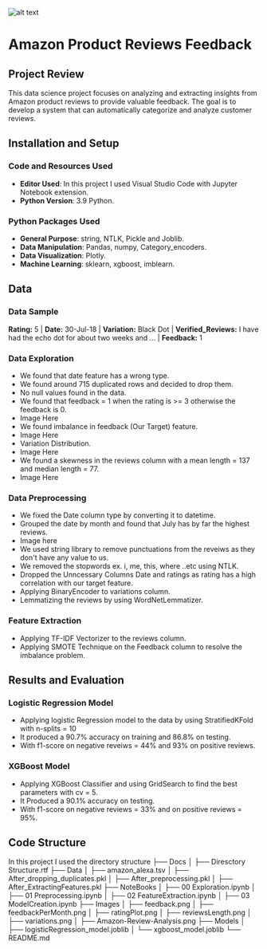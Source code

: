 ![alt text]([Images/Amazon-Review-Analysis.png)

# Amazon Product Reviews Feedback

## Project Review
This data science project focuses on analyzing and extracting insights from Amazon product reviews to provide valuable feedback.
The goal is to develop a system that can automatically categorize and analyze customer reviews.

## Installation and Setup
### Code and Resources Used
- **Editor Used**: In this project I used Visual Studio Code with Jupyter Notebook extension.
- **Python Version**: 3.9 Python.
### Python Packages Used
- **General Purpose**: string, NTLK, Pickle and Joblib.
- **Data Manipulation**: Pandas, numpy, Category_encoders.
- **Data Visualization**: Plotly.
- **Machine Learning**: sklearn, xgboost, imblearn.

## Data
### Data Sample
**Rating:** 5 
| **Date:** 30-Jul-18 
| **Variation:** Black Dot
| **Verified_Reviews:** I have had the echo dot for about two weeks and ...
| **Feedback:** 1

### Data Exploration
- We found that date feature has a wrong type.
- We found around 715 duplicated rows and decided to drop them.
- No null values found in the data.
- We found that feedback = 1 when the rating is >= 3 otherwise the feedback is 0.
- Image Here
- We found imbalance in feedback (Our Target) feature.
- Image Here
- Variation Distribution.
- Image Here
- We found a skewness in the reviews column with a mean length = 137 and median length = 77.
- Image Here
### Data Preprocessing
- We fixed the Date column type by converting it to datetime.
- Grouped the date by month and found that July has by far the highest reviews.
- Image here
- We used string library to remove punctuations from the reveiws as they don't have any value to us.
- We removed the stopwords ex. i, me, this, where ..etc using NTLK.
- Dropped the Unncessary Columns Date and ratings as rating has a high correlation with our target feature.
- Applying BinaryEncoder to variations column.
- Lemmatizing the reviews by using WordNetLemmatizer.
### Feature Extraction
- Applying TF-IDF Vectorizer to the reviews column.
- Applying SMOTE Technique on the Feedback column to resolve the imbalance problem.

## Results and Evaluation
### Logistic Regression Model 
- Applying logistic Regression model to the data by using StratifiedKFold with n-splits = 10
- It produced a 90.7% accuracy on training and 86.8% on testing.
- With f1-score on negative reveiws = 44% and 93% on positive reviews.

### XGBoost Model
- Applying XGBoost Classifier and using GridSearch to find the best parameters with cv = 5.
- It Produced a 90.1% accuracy on testing.
- With f1-score on negative reviews = 33% and on positive reviews = 95%.
  
## Code Structure
In this project I used the directory structure 
├── Docs
│   ├── Diresctory Structure.rtf
├── Data
│   ├── amazon_alexa.tsv
│   ├── After_dropping_duplicates.pkl
│   ├── After_preprocessing.pkl
│   ├── After_ExtractingFeatures.pkl
├── NoteBooks
│   ├── 00 Exploration.ipynb
│   ├── 01 Preprocessing.ipynb
│   ├── 02 FeatureExtraction.ipynb
│   ├── 03 ModelCreation.ipynb
├── Images
│   ├── feedback.png
│   ├── feedbackPerMonth.png
│   ├── ratingPlot.png
│   ├── reviewsLength.png
│   ├── variations.png
│   ├── Amazon-Review-Analysis.png
├── Models
│   ├── logisticRegression_model.joblib
│   └── xgboost_model.joblib
└── README.md








